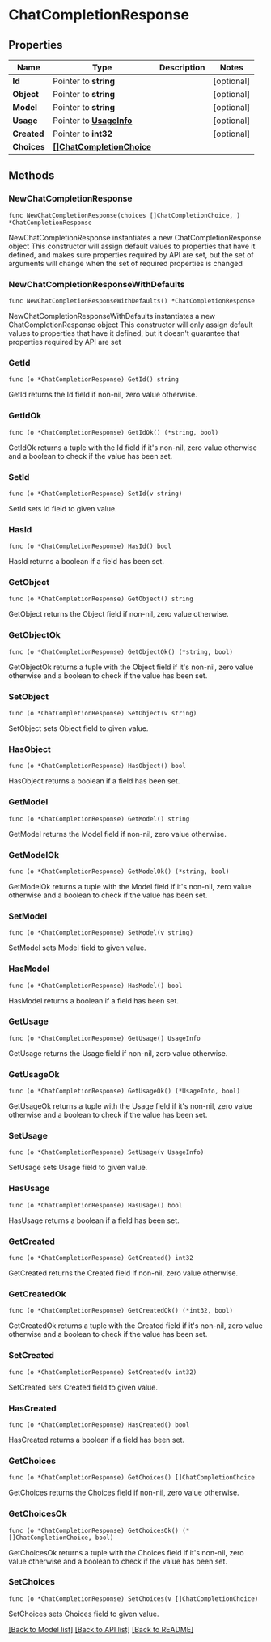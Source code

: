 # ChatCompletionResponse

## Properties

Name | Type | Description | Notes
------------ | ------------- | ------------- | -------------
**Id** | Pointer to **string** |  | [optional] 
**Object** | Pointer to **string** |  | [optional] 
**Model** | Pointer to **string** |  | [optional] 
**Usage** | Pointer to [**UsageInfo**](UsageInfo.md) |  | [optional] 
**Created** | Pointer to **int32** |  | [optional] 
**Choices** | [**[]ChatCompletionChoice**](ChatCompletionChoice.md) |  | 

## Methods

### NewChatCompletionResponse

`func NewChatCompletionResponse(choices []ChatCompletionChoice, ) *ChatCompletionResponse`

NewChatCompletionResponse instantiates a new ChatCompletionResponse object
This constructor will assign default values to properties that have it defined,
and makes sure properties required by API are set, but the set of arguments
will change when the set of required properties is changed

### NewChatCompletionResponseWithDefaults

`func NewChatCompletionResponseWithDefaults() *ChatCompletionResponse`

NewChatCompletionResponseWithDefaults instantiates a new ChatCompletionResponse object
This constructor will only assign default values to properties that have it defined,
but it doesn't guarantee that properties required by API are set

### GetId

`func (o *ChatCompletionResponse) GetId() string`

GetId returns the Id field if non-nil, zero value otherwise.

### GetIdOk

`func (o *ChatCompletionResponse) GetIdOk() (*string, bool)`

GetIdOk returns a tuple with the Id field if it's non-nil, zero value otherwise
and a boolean to check if the value has been set.

### SetId

`func (o *ChatCompletionResponse) SetId(v string)`

SetId sets Id field to given value.

### HasId

`func (o *ChatCompletionResponse) HasId() bool`

HasId returns a boolean if a field has been set.

### GetObject

`func (o *ChatCompletionResponse) GetObject() string`

GetObject returns the Object field if non-nil, zero value otherwise.

### GetObjectOk

`func (o *ChatCompletionResponse) GetObjectOk() (*string, bool)`

GetObjectOk returns a tuple with the Object field if it's non-nil, zero value otherwise
and a boolean to check if the value has been set.

### SetObject

`func (o *ChatCompletionResponse) SetObject(v string)`

SetObject sets Object field to given value.

### HasObject

`func (o *ChatCompletionResponse) HasObject() bool`

HasObject returns a boolean if a field has been set.

### GetModel

`func (o *ChatCompletionResponse) GetModel() string`

GetModel returns the Model field if non-nil, zero value otherwise.

### GetModelOk

`func (o *ChatCompletionResponse) GetModelOk() (*string, bool)`

GetModelOk returns a tuple with the Model field if it's non-nil, zero value otherwise
and a boolean to check if the value has been set.

### SetModel

`func (o *ChatCompletionResponse) SetModel(v string)`

SetModel sets Model field to given value.

### HasModel

`func (o *ChatCompletionResponse) HasModel() bool`

HasModel returns a boolean if a field has been set.

### GetUsage

`func (o *ChatCompletionResponse) GetUsage() UsageInfo`

GetUsage returns the Usage field if non-nil, zero value otherwise.

### GetUsageOk

`func (o *ChatCompletionResponse) GetUsageOk() (*UsageInfo, bool)`

GetUsageOk returns a tuple with the Usage field if it's non-nil, zero value otherwise
and a boolean to check if the value has been set.

### SetUsage

`func (o *ChatCompletionResponse) SetUsage(v UsageInfo)`

SetUsage sets Usage field to given value.

### HasUsage

`func (o *ChatCompletionResponse) HasUsage() bool`

HasUsage returns a boolean if a field has been set.

### GetCreated

`func (o *ChatCompletionResponse) GetCreated() int32`

GetCreated returns the Created field if non-nil, zero value otherwise.

### GetCreatedOk

`func (o *ChatCompletionResponse) GetCreatedOk() (*int32, bool)`

GetCreatedOk returns a tuple with the Created field if it's non-nil, zero value otherwise
and a boolean to check if the value has been set.

### SetCreated

`func (o *ChatCompletionResponse) SetCreated(v int32)`

SetCreated sets Created field to given value.

### HasCreated

`func (o *ChatCompletionResponse) HasCreated() bool`

HasCreated returns a boolean if a field has been set.

### GetChoices

`func (o *ChatCompletionResponse) GetChoices() []ChatCompletionChoice`

GetChoices returns the Choices field if non-nil, zero value otherwise.

### GetChoicesOk

`func (o *ChatCompletionResponse) GetChoicesOk() (*[]ChatCompletionChoice, bool)`

GetChoicesOk returns a tuple with the Choices field if it's non-nil, zero value otherwise
and a boolean to check if the value has been set.

### SetChoices

`func (o *ChatCompletionResponse) SetChoices(v []ChatCompletionChoice)`

SetChoices sets Choices field to given value.



[[Back to Model list]](../README.md#documentation-for-models) [[Back to API list]](../README.md#documentation-for-api-endpoints) [[Back to README]](../README.md)


